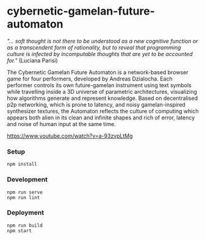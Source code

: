 # cybernetic-gamelan-future-automaton

*"... soft thought is not there to be understood as a new cognitive function or as a transcendent form of rationality, but to reveal that programming culture is infected by incomputable thoughts that are yet to be accounted for."* (Luciana Parisi)

The Cybernetic Gamelan Future Automaton is a network-based browser game for four performers, developed by Andreas Dzialocha. Each performer controls its own future-gamelan instrument using text symbols while travelling inside a 3D universe of parametric architectures, visualizing how algorithms generate and represent knowledge. Based on decentralised p2p networking, which is prone to latency, and noisy gamelan-inspired synthesizer textures, the Automaton reflects the culture of computing which appears both alien in its clean and infinite shapes and rich of error, latency and noise of human input at the same time.

https://www.youtube.com/watch?v=a-93zvpLtMg

### Setup

```
npm install
```

### Development

```
npm run serve
npm run lint
```

### Deployment

```
npm run build
npm start
```
